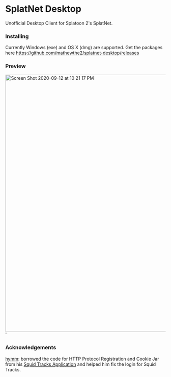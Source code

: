 # SplatNet Desktop
Unofficial Desktop Client for Splatoon 2's SplatNet.

### Installing
Currently Windows (exe) and OS X (dmg) are supported. Get the packages here https://github.com/mathewthe2/splatnet-desktop/releases

### Preview
<img width="804" alt="Screen Shot 2020-09-12 at 10 21 17 PM" src="https://user-images.githubusercontent.com/13146030/92998860-6e514080-f557-11ea-8e10-1c43e5dc71ad.png">'

### Acknowledgements
[hymm](https://github.com/hymm): borrowed the code for HTTP Protocol Registration and Cookie Jar from his [Squid Tracks Application](https://github.com/hymm/squid-tracks/) and helped him fix the login for Squid Tracks.

